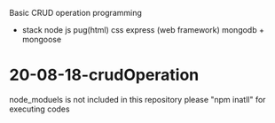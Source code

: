 Basic CRUD operation programming

- stack
node js
pug(html)
css
express (web framework)
mongodb + mongoose
# 20-08-18-crudOperation

node_moduels is not included in this repository
please "npm inatll" for executing codes
